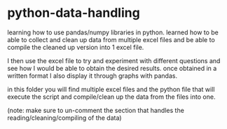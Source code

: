 # python-data-handling

learning how to use pandas/numpy libraries in python.
learned how to be able to collect and clean up data from multiple excel files
and be able to compile the cleaned up version into 1 excel file.

I then use the excel file to try and experiment with different questions 
and see how I would be able to obtain the desired results.
once obtained in a written format I also display it through graphs with pandas.

in this folder you will find multiple excel files and the python file that will execute 
the script and compile/clean up the data from the files into one. 

(note: make sure to un-comment the section that handles the reading/cleaning/compiling of the data)
